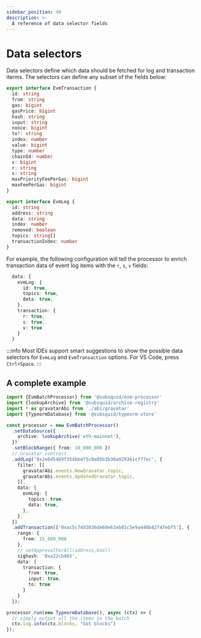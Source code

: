 ```yaml
---
sidebar_position: 40
description: >-
  A reference of data selector fields
---
```


# Data selectors

Data selectors define which data should be fetched for log and transaction iterms. The selectors can define any subset of the fields below:

```ts
export interface EvmTransaction {
  id: string
  from: string
  gas: bigint
  gasPrice: bigint
  hash: string
  input: string
  nonce: bigint
  to?: string
  index: number
  value: bigint
  type: number
  chainId: number
  v: bigint
  r: string
  s: string
  maxPriorityFeePerGas: bigint
  maxFeePerGas: bigint
}

export interface EvmLog {
  id: string
  address: string
  data: string
  index: number
  removed: boolean
  topics: string[]
  transactionIndex: number
}
```

For example, the following configuration will tell the processor to enrich transaction data of event log items with the `r`, `s`, `v` fields:

```ts
  data: {
    evmLog: {
      id: true,
      topics: true,
      data: true,
    },
    transaction: { 
      r: true,
      s: true,
      v: true
    }
  }
```

:::info
Most IDEs support smart suggestions to show the possible data selectors for `EvmLog` and `EvmTransaction` options. For VS Code, press `Ctrl+Space`.
:::

## A complete example

```ts
import {EvmBatchProcessor} from '@subsquid/evm-processor'
import {lookupArchive} from '@subsquid/archive-registry'
import * as gravatarAbi from './abi/gravatar'
import {TypeormDatabase} from '@subsquid/typeorm-store'

const processor = new EvmBatchProcessor()
  .setDataSource({
    archive: lookupArchive('eth-mainnet'),
  })
  .setBlockRange({ from: 10_000_000 })
  // Gravatar contract
  .addLog('0x2e645469f354bb4f5c8a05b3b30a929361cf77ec', {
    filter: [[
      gravatarAbi.events.NewGravatar.topic,
      gravatarAbi.events.UpdatedGravatar.topic,
    ]],
    data: {
      evmLog: {
        topics: true,
        data: true,
      },
    },
  })
  .addTransaction(['0xac5c7493036de60e63eb81c5e9a440b42f47ebf5'], {
    range: {
      from: 15_800_000
    },
    // setApprovalForAll(address,bool)
    sighash: '0xa22cb465',
    data: {
      transaction: {
        from: true,
        input: true,
        to: true
      }
    }
  });

processor.run(new TypeormDatabase(), async (ctx) => {
  // simply output all the items in the batch
  ctx.log.info(ctx.blocks, "Got blocks")
});
```
